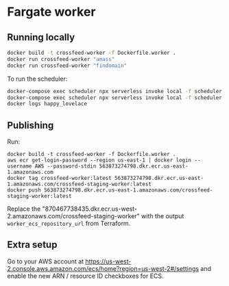 
# Fargate worker

## Running locally

```bash
docker build -t crossfeed-worker -f Dockerfile.worker .
docker run crossfeed-worker "amass"
docker run crossfeed-worker "findomain"
```

To run the scheduler:

```bash
docker-compose exec scheduler npx serverless invoke local -f scheduler -d "censysIpv4"
docker-compose exec scheduler npx serverless invoke local -f scheduler && docker ps -a | head -n 2
docker logs happy_lovelace
```

## Publishing

Run:

```
docker build -t crossfeed-worker -f Dockerfile.worker .
aws ecr get-login-password --region us-east-1 | docker login --username AWS --password-stdin 563873274798.dkr.ecr.us-east-1.amazonaws.com
docker tag crossfeed-worker:latest 563873274798.dkr.ecr.us-east-1.amazonaws.com/crossfeed-staging-worker:latest
docker push 563873274798.dkr.ecr.us-east-1.amazonaws.com/crossfeed-staging-worker:latest
```

Replace the "870467738435.dkr.ecr.us-west-2.amazonaws.com/crossfeed-staging-worker" with the output `worker_ecs_repository_url` from Terraform.

## Extra setup

Go to your AWS account at https://us-west-2.console.aws.amazon.com/ecs/home?region=us-west-2#/settings and enable the new ARN / resource ID checkboxes for ECS.
